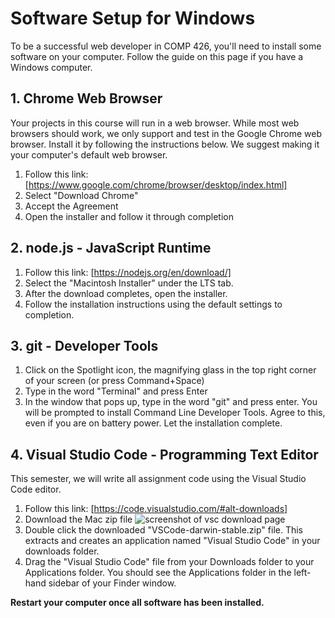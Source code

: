 # Software Setup for Windows

To be a successful web developer in COMP 426, you'll need to install some software on your computer.
Follow the guide on this page if you have a Windows computer.


## 1. Chrome Web Browser
Your projects in this course will run in a web browser. While most web browsers should work, we only support and test in the Google Chrome web browser. Install it by following the instructions below. We suggest making it your computer's default web browser.

1. Follow this link: [https://www.google.com/chrome/browser/desktop/index.html]
2. Select "Download Chrome"
3. Accept the Agreement
4. Open the installer and follow it through completion


## 2. node.js - JavaScript Runtime
1. Follow this link: [https://nodejs.org/en/download/]
2. Select the "Macintosh Installer" under the LTS tab.
3. After the download completes, open the installer.
4. Follow the installation instructions using the default settings to completion.


## 3. git - Developer Tools
1. Click on the Spotlight icon, the magnifying glass in the top right corner of your screen (or press Command+Space)
2. Type in the word "Terminal" and press Enter
3. In the window that pops up, type in the word "git" and press enter. You will be prompted to install Command Line Developer Tools. Agree to this, even if you are on battery power. Let the installation complete.


## 4. Visual Studio Code - Programming Text Editor
This semester, we will write all assignment code using the Visual Studio Code editor.

1. Follow this link: [https://code.visualstudio.com/#alt-downloads]
2. Download the Mac zip file
![screenshot of vsc download page](http://s3.amazonaws.com/110-2015-fall/5.png)
3. Double click the downloaded "VSCode-darwin-stable.zip" file. This extracts and creates an application named "Visual Studio Code" in your downloads folder.
4. Drag the "Visual Studio Code" file from your Downloads folder to your Applications folder. You should see the Applications folder in the left-hand sidebar of your Finder window.

**Restart your computer once all software has been installed.**